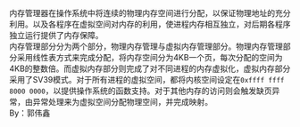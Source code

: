 内存管理器在操作系统中将连续的物理内存空间进行分配，以保证物理地址的充分利用。以及各程序在虚拟空间对内存的利用，使进程内存相互独立，对后期各程序独立运行提供了内存保障。<br />内存管理部分分为两个部分，物理内存管理与虚拟内存管理部分。物理内存管理部分采用线性表方式来完成分配，将内存空间分为4KB一个页，每次分配的空间为4KB的整数倍。而虚拟内存部分则完成了对不同进程的内存虚拟化，虚拟内存部分采用了SV39模式。对于所有进程的虚拟空间，都将内核空间设定在`0xffff ffff 8000 0000`，以提供操作系统的函数支持。对于其他内存的访问则会触发缺页异常，由异常处理来为虚拟空间分配物理空间，并完成映射。<br />By：郭伟鑫
